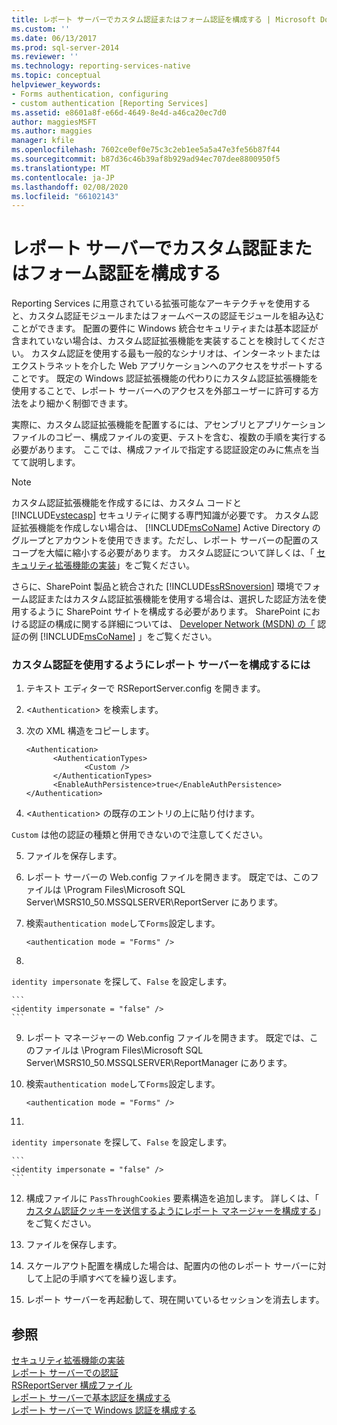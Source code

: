 ```yaml
---
title: レポート サーバーでカスタム認証またはフォーム認証を構成する | Microsoft Docs
ms.custom: ''
ms.date: 06/13/2017
ms.prod: sql-server-2014
ms.reviewer: ''
ms.technology: reporting-services-native
ms.topic: conceptual
helpviewer_keywords:
- Forms authentication, configuring
- custom authentication [Reporting Services]
ms.assetid: e8601a8f-e66d-4649-8e4d-a46ca20ec7d0
author: maggiesMSFT
ms.author: maggies
manager: kfile
ms.openlocfilehash: 7602ce0ef0e75c3c2eb1ee5a5a47e3fe56b87f44
ms.sourcegitcommit: b87d36c46b39af8b929ad94ec707dee8800950f5
ms.translationtype: MT
ms.contentlocale: ja-JP
ms.lasthandoff: 02/08/2020
ms.locfileid: "66102143"
---
```

# <a name="configure-custom-or-forms-authentication-on-the-report-server"></a>レポート サーバーでカスタム認証またはフォーム認証を構成する
  Reporting Services に用意されている拡張可能なアーキテクチャを使用すると、カスタム認証モジュールまたはフォームベースの認証モジュールを組み込むことができます。 配置の要件に Windows 統合セキュリティまたは基本認証が含まれていない場合は、カスタム認証拡張機能を実装することを検討してください。 カスタム認証を使用する最も一般的なシナリオは、インターネットまたはエクストラネットを介した Web アプリケーションへのアクセスをサポートすることです。 既定の Windows 認証拡張機能の代わりにカスタム認証拡張機能を使用することで、レポート サーバーへのアクセスを外部ユーザーに許可する方法をより細かく制御できます。  
  
 実際に、カスタム認証拡張機能を配置するには、アセンブリとアプリケーション ファイルのコピー、構成ファイルの変更、テストを含む、複数の手順を実行する必要があります。 ここでは、構成ファイルで指定する認証設定のみに焦点を当てて説明します。  
  
> [!NOTE]  
>  カスタム認証拡張機能を作成するには、カスタム コードと [!INCLUDE[vstecasp](../../includes/vstecasp-md.md)] セキュリティに関する専門知識が必要です。 カスタム認証拡張機能を作成しない場合は、 [!INCLUDE[msCoName](../../includes/msconame-md.md)] Active Directory のグループとアカウントを使用できます。ただし、レポート サーバーの配置のスコープを大幅に縮小する必要があります。 カスタム認証について詳しくは、「 [セキュリティ拡張機能の実装](../extensions/security-extension/implementing-a-security-extension.md)」をご覧ください。  
  
 さらに、SharePoint 製品と統合された [!INCLUDE[ssRSnoversion](../../includes/ssrsnoversion-md.md)] 環境でフォーム認証またはカスタム認証拡張機能を使用する場合は、選択した認証方法を使用するように SharePoint サイトを構成する必要があります。 SharePoint における認証の構成に関する詳細については、 [Developer Network (MSDN) の「](https://go.microsoft.com/fwlink/?LinkId=115575) 認証の例 [!INCLUDE[msCoName](../../includes/msconame-md.md)] 」をご覧ください。  
  
### <a name="to-configure-a-report-server-to-use-custom-authentication"></a>カスタム認証を使用するようにレポート サーバーを構成するには  
  
1.  テキスト エディターで RSReportServer.config を開きます。  
  
2.  <`Authentication`> を検索します。  
  
3.  次の XML 構造をコピーします。  
  
    ```  
    <Authentication>  
          <AuthenticationTypes>  
                 <Custom />  
          </AuthenticationTypes>  
          <EnableAuthPersistence>true</EnableAuthPersistence>  
    </Authentication>  
    ```  
  
4.  <`Authentication`> の既存のエントリの上に貼り付けます。  
  
     
  `Custom` は他の認証の種類と併用できないので注意してください。  
  
5.  ファイルを保存します。  
  
6.  レポート サーバーの Web.config ファイルを開きます。 既定では、このファイルは \Program Files\Microsoft SQL Server\MSRS10_50.MSSQLSERVER\ReportServer にあります。  
  
7.  検索`authentication mode`して`Forms`設定します。  
  
    ```  
    <authentication mode = "Forms" />  
    ```  
  
8.  
  `identity impersonate` を探して、`False` を設定します。  
  
    ```  
    <identity impersonate = "false" />  
    ```  
  
9. レポート マネージャーの Web.config ファイルを開きます。 既定では、このファイルは \Program Files\Microsoft SQL Server\MSRS10_50.MSSQLSERVER\ReportManager にあります。  
  
10. 検索`authentication mode`して`Forms`設定します。  
  
    ```  
    <authentication mode = "Forms" />  
    ```  
  
11. 
  `identity impersonate` を探して、`False` を設定します。  
  
    ```  
    <identity impersonate = "false" />  
    ```  
  
12. 構成ファイルに `PassThroughCookies` 要素構造を追加します。 詳しくは、「 [カスタム認証クッキーを送信するようにレポート マネージャーを構成する](configure-the-web-portal-to-pass-custom-authentication-cookies.md)」をご覧ください。  
  
13. ファイルを保存します。  
  
14. スケールアウト配置を構成した場合は、配置内の他のレポート サーバーに対して上記の手順すべてを繰り返します。  
  
15. レポート サーバーを再起動して、現在開いているセッションを消去します。  
  
## <a name="see-also"></a>参照  
 [セキュリティ拡張機能の実装](../extensions/security-extension/implementing-a-security-extension.md)   
 [レポート サーバーでの認証](authentication-with-the-report-server.md)   
 [RSReportServer 構成ファイル](../report-server/rsreportserver-config-configuration-file.md)   
 [レポート サーバーで基本認証を構成する](configure-basic-authentication-on-the-report-server.md)   
 [レポート サーバーで Windows 認証を構成する](configure-windows-authentication-on-the-report-server.md)  
  
  
